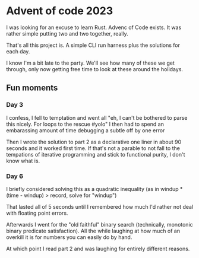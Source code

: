 # Advent of code 2023 

I was looking for an excuse to learn Rust. Advenc of Code exists. It was rather simple putting two and two together, really.

That's all this project is. A simple CLI run harness plus the solutions for each day.

I know I'm a bit late to the party. We'll see how many of these we get through, only now getting free time to look at these around the holidays.


## Fun moments

### Day 3

I confess, I fell to temptation and went all "eh, I can't be bothered to parse this nicely. For loops to the rescue #yolo"
I then had to spend an embarassing amount of time debugging a subtle off by one error

Then I wrote the solution to part 2 as a declarative one liner in about 90 seconds and it worked first time.
If that's not a parable to not fall to the tempations of iterative programming and stick to functional purity, I don't know what is.

### Day 6

I briefly considered solving this as a quadratic inequality (as in windup * (time - windup) > record, solve for "windup")

That lasted all of 5 seconds until I remembered how much I'd rather not deal with floating point errors.

Afterwards I went for the "old faithful" binary search (technically, monotonic binary predicate satisfaction). All the while laughing at how much of an overkill it is for numbers you can easily do by hand.

At which point I read part 2 and was laughing for entirely different reasons.